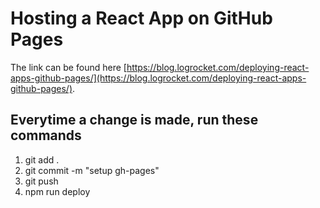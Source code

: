 # Hosting a React App on GitHub Pages
The link can be found here [https://blog.logrocket.com/deploying-react-apps-github-pages/](https://blog.logrocket.com/deploying-react-apps-github-pages/).

## Everytime a change is made, run these commands

1. git add .
2. git commit -m "setup gh-pages"
3. git push
4. npm run deploy
